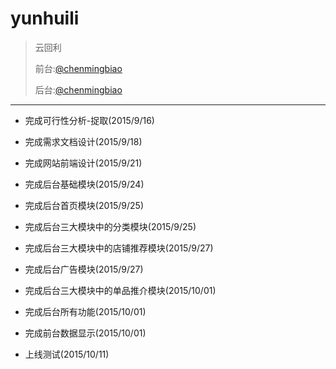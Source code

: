 # yunhuili
>云回利
>
>前台:[@chenmingbiao](https://github.com/chenmingbiao)
>
>后台:[@chenmingbiao](https://github.com/chenmingbiao)

---
 
 - 完成可行性分析-捉取(2015/9/16)
 
 - 完成需求文档设计(2015/9/18)  
 
 - 完成网站前端设计(2015/9/21)
 
 - 完成后台基础模块(2015/9/24)
 
 - 完成后台首页模块(2015/9/25)
 
 - 完成后台三大模块中的分类模块(2015/9/25)
 
 - 完成后台三大模块中的店铺推荐模块(2015/9/27)
 
 - 完成后台广告模块(2015/9/27)
 
 - 完成后台三大模块中的单品推介模块(2015/10/01)
 
 - 完成后台所有功能(2015/10/01)
 
 - 完成前台数据显示(2015/10/01)
 
 - 上线测试(2015/10/11)